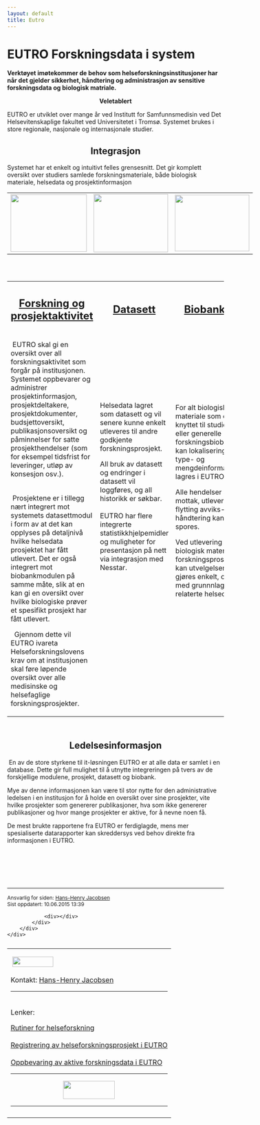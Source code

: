 ```yaml
---
layout: default
title: Eutro
---
```

<div class="col-md-8">
    <div id="ikb3" class="ikbComponent">
        <div class="row-fluid">
            <div class="span12">
                <h1>EUTRO Forskningsdata i system   </h1>
                <p><strong>Verkt&oslash;yet im&oslash;tekommer de behov som helseforskningsinstitusjoner har n&aring;r det gjelder sikkerhet, h&aring;ndtering og administrasjon av sensitive forskningsdata og biologisk matriale.</strong></p>
                <div class="nyhArtikkel">
                    <p style="text-align: center;"><strong>Veletablert</strong></p>
                    <p>EUTRO er utviklet over mange &aring;r ved Institutt for Samfunnsmedisin ved Det Helsevitenskaplige fakultet ved Universitetet i Troms&oslash;. Systemet brukes i store regionale, nasjonale og internasjonale studier.</p>
                    <h2 style="text-align: center;"><strong>Integrasjon</strong></h2>
                    <p>Systemet har et enkelt og intuitivt felles grensesnitt. Det gir komplett oversikt over studiers samlede forskningsmateriale, b&aring;de biologisk materiale, helsedata og prosjektinformasjon</p>
                    <table style="width: 578px; height: 189px;" border="0">
                        <tr>
                            <td><a title="Forskning og prosjektaktivitet" href="https://uit.no/ansatte/organisasjon/artikkel?p_document_id=330043&amp;p_dimension_id=88111&amp;p_menu=42374" target="_blank"><img style="margin: 0px;" title="Forsknings prosjekt.jpg" src="https://uit.no/Content/329937/Forsknings%20prosjekt.jpg" alt="" width="177" height="133" /></a></td>
                            <td><a title="Datasett" href="https://uit.no/ansatte/organisasjon/artikkel?p_document_id=330046&amp;p_dimension_id=88111&amp;p_menu=42374" target="_blank"><img style="margin: 0px;" title="Datasett.jpg" src="https://uit.no/Content/329936/Datasett.jpg" alt="" width="173" height="135" /></a></td>
                            <td><a title="Biobank" href="https://uit.no/ansatte/organisasjon/artikkel?p_document_id=330051&amp;p_dimension_id=88111&amp;p_menu=42374" target="_blank"><img style="margin: 0px;" title="Biobanker.jpg" src="https://uit.no/Content/329934/Biobanker.jpg" alt="" width="173" height="131" /></a></td>
                        </tr>
                    </table>
                    <table border="0">
                        <tr>
                            <td>
                                <h2 style="text-align: center;"><a title="Forskning og prosjektaktivitet" href="https://uit.no/om/enhet/artikkel?p_dimension_id=88111&amp;p_document_id=330043" target="_blank"><strong><strong>Forskning og prosjektaktivitet</strong></strong></a></h2>
                            </td>
                            <td style="text-align: center;">
                                <h2><a title="Datasett" href="https://uit.no/om/enhet/artikkel?p_dimension_id=88111&amp;p_document_id=330046" target="_blank"><strong>Datasett</strong></a></h2>
                            </td>
                            <td>
                                <h2 style="text-align: center;"><a title="Biobank" href="https://uit.no/om/enhet/artikkel?p_dimension_id=88111&amp;p_document_id=330051" target="_blank"><strong><strong>Biobanker</strong></strong></a></h2>
                            </td>
                        </tr>
                        <tr>
                            <td>
                                <p>&nbsp;EUTRO skal gi en oversikt over all forskningsaktivitet som forg&aring;r p&aring; institusjonen. Systemet oppbevarer og administrer prosjektinformasjon, prosjektdeltakere, prosjektdokumenter, budsjettoversikt, publikasjonsoversikt og p&aring;minnelser for satte prosjekthendelser (som for eksempel tidsfrist for leveringer, utl&oslash;p av konsesjon osv.).<br /><br /></p>
                                <p>&nbsp;Prosjektene er i tillegg n&aelig;rt integrert mot systemets datasettmodul i form av at det kan opplyses p&aring; detaljniv&aring; hvilke helsedata prosjektet har f&aring;tt utlevert. Det er ogs&aring; integrert mot biobankmodulen p&aring; samme m&aring;te, slik at en kan gi en oversikt over hvilke biologiske pr&oslash;ver et spesifikt prosjekt har f&aring;tt utlevert.</p>
                                <p>&nbsp;&nbsp;Gjennom dette vil EUTRO ivareta Helseforskningslovens krav om at institusjonen skal f&oslash;re l&oslash;pende oversikt over alle medisinske og helsefaglige forskningsprosjekter.</p>
                            </td>
                            <td>
                                <p style="text-align: left;">Helsedata lagret som datasett og vil senere kunne enkelt utleveres til andre godkjente&nbsp;<br />forskningsprosjekt.</p>
                                <p style="text-align: left;">All bruk av datasett og endringer i datasett&nbsp;vil loggf&oslash;res, og all historikk er s&oslash;kbar.<br /><br />EUTRO har flere integrerte statistikkhjelpemidler og muligheter for presentasjon p&aring; nett via integrasjon med Nesstar.</p>
                                <h4 style="text-align: left;">&nbsp;</h4>
                                <h4 style="text-align: left;">&nbsp;</h4>
                                <p>&nbsp;</p>
                                <h4 style="text-align: left;">&nbsp;&nbsp;</h4>
                            </td>
                            <td>
                                <p>For alt biologisk materiale som er knyttet til studier eller generelle forskningsbiobanker, kan lokalisering, type- og mengdeinformasjon lagres i EUTRO&nbsp;</p>
                                <p>Alle hendelser som mottak, utlevering, flytting avviks- h&aring;ndtering&nbsp;kan spores.</p>
                                <p>Ved utlevering av biologisk materiale til forskningsprosjekt kan utvelgelsen gj&oslash;res enkelt, ogs&aring; med grunnnlag i relaterte helsedata.&nbsp;</p>
                                <p>&nbsp;&nbsp;</p>
                                <p>&nbsp;</p>
                                <p>&nbsp;</p>
                            </td>
                        </tr>
                    </table>
                    <h2 style="text-align: center;"><br />Ledelsesinformasjon</h2>
                    <p style="text-align: left;">&nbsp;En av de store styrkene til it-l&oslash;sningen EUTRO er at alle data er samlet i en database. Dette gir full mulighet til &aring; utnytte integreringen p&aring; tvers av de forskjellige modulene, prosjekt, datasett og biobank.</p>
                    <p>Mye av denne informasjonen kan v&aelig;re til stor nytte for den administrative ledelsen i en institusjon for &aring; holde en oversikt over sine prosjekter, vite hvilke prosjekter som genererer publikasjoner, hva som ikke genererer publikasjoner og hvor mange prosjekter er aktive, for &aring; nevne noen f&aring;.</p>
                    <p>De mest brukte rapportene fra EUTRO er ferdiglagde, mens mer spesialiserte datarapporter kan skreddersys ved behov direkte fra informasjonen i EUTRO.</p>
                    <h2 style="text-align: left;">&nbsp;</h2>
                </div>
                <br /><hr />
                <div style="font-size:0.85em;">
                    Ansvarlig for siden: <a href="#" onclick="return call_ikb_homeplace('41656','TITLE_REDIRECT','10','17','10185','','0','')">Hans-Henry Jacobsen</a><br />
                    Sist oppdatert: 10.06.2015 13:39
                </div>


                <div></div>
            </div>
        </div>
    </div>
</div>
<div class="col-md-3 col-md-offset-1">
    <div style="margin:25px 0px 25px 0px;">
        <table border="0">
            <tr>
                <td>
                    <p>&nbsp;<img style="margin: 0px 0px;" title="Eutro - Logo.jpg" src="https://uit.no/Content/256333/attr=BCBBA1CBC7C3E742E040F28154A42E5B/Eutro-Logo.jpg" alt="" width="95" height="24" /></p>
                    <p>Kontakt: <a href="https://uit.no/om/enhet/ansatte/person?p_document_id=41656&amp;p_dimension_id=88111">Hans-Henry Jacobsen</a></p>
                    <hr />
                </td>
            </tr>
            <tr>
                <td>
                    <p>Lenker:</p>
                    <p><a title="Rutiner for helseforskning" href="https://uit.no/ansatte/organisasjon/artikkel?p_menu=28713&amp;p_document_id=212253&amp;p_dimension_id=88108" target="_blank">Rutiner for helseforskning</a><br /><br /><a title="Registrering av helseforskningsprosjekt i EUTRO" href="https://uit.no/ansatte/organisasjon/artikkel?p_document_id=205857&amp;p_dimension_id=88127&amp;p_menu=49281" target="_blank">Registrering av helseforskningsprosjekt i EUTRO</a><br /><br /><a title="Oppbevaring av aktive forsknngsdata i EUTRO" href="https://uit.no/ansatte/organisasjon/artikkel?p_document_id=205855&amp;p_dimension_id=88127&amp;p_menu=49281" target="_blank">Oppbevaring av aktive forskningsdata i EUTRO</a></p>
                    <hr />
                    <p><a href="https://uit.no/ansatte/organisasjon/artikkel?p_document_id=224677&amp;p_dimension_id=88127&amp;p_menu=28713" target="_blank"><img style="margin: 0px auto; display: block; vertical-align: top;" title="Cristin logo.jpg" src="https://uit.no/Content/304189/attr=C00FDB3273EA301FE040F28154A46987/Cristin%20logo.jpg" alt="" width="120" height="42" /></a></p>
                    <hr />
                    <p></p>
                </td>
            </tr>
            <tr>
                <td style="text-align: center;"></td>
            </tr>
        </table>
    </div>
</div>
